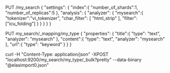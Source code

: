 
PUT /my_search
{
  "settings": {
    "index":{
      "number_of_shards":1,
      "number_of_replicas":5
    },
    "analysis": {
      "analyzer": {
        "mysearch":{
          "tokenizer":"vi_tokenizer",
          "char_filter":  [ "html_strip" ],
            "filter": ["icu_folding"]
        }
      }
    }
  }
}

PUT my_search/_mapping/my_type
{
  "properties": {
    "title":{
      "type": "text",
      "analyzer": "mysearch"
    },
    "content":{
      "type": "text",
      "analyzer": "mysearch"
    },
    "url":{
      "type": "keyword"
    }
  }
}

curl -H "Content-Type: application/json" -XPOST "localhost:9200/my_search/my_type/_bulk?pretty" --data-binary "@elasimport0.json"

